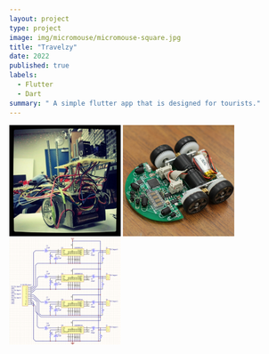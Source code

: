 ```yaml
---
layout: project
type: project
image: img/micromouse/micromouse-square.jpg
title: "Travelzy"
date: 2022
published: true
labels:
  - Flutter
  - Dart
summary: " A simple flutter app that is designed for tourists."
---
```


<div class="text-center p-4">
  <img width="200px" src="../img/micromouse/micromouse-robot.png" class="img-thumbnail" >
  <img width="200px" src="../img/micromouse/micromouse-robot-2.jpg" class="img-thumbnail" >
  <img width="200px" src="../img/micromouse/micromouse-circuit.png" class="img-thumbnail" >
</div>

